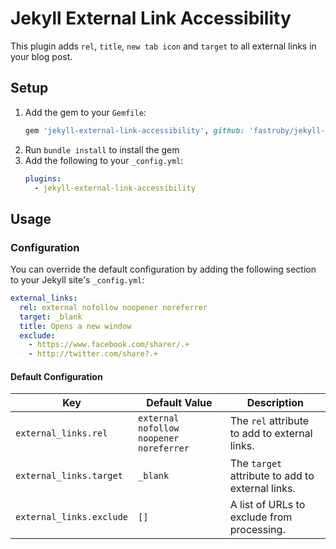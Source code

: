 # Jekyll External Link Accessibility

This plugin adds `rel`, `title`, `new tab icon` and `target` to all external links in your blog post.

## Setup

1. Add the gem to your `Gemfile`:
    ```ruby
    gem 'jekyll-external-link-accessibility', github: 'fastruby/jekyll-external-link-accessibility'
    ```
2. Run `bundle install` to install the gem
3. Add the following to your `_config.yml`:
    ```yaml
    plugins:
      - jekyll-external-link-accessibility
    ```

## Usage

### Configuration

You can override the default configuration by adding the following section to your Jekyll site's `_config.yml`:

```yaml
external_links:
  rel: external nofollow noopener noreferrer
  target: _blank
  title: Opens a new window
  exclude:
    - https://www.facebook.com/sharer/.+
    - http://twitter.com/share?.+
```

#### Default Configuration
| Key | Default Value | Description |
| ---------------------------- | ---------------------------- | -------------------------------------------------- |
| `external_links.rel`     | `external nofollow noopener noreferrer` | The `rel` attribute to add to external links.      |
| `external_links.target`  | `_blank`                     | The `target` attribute to add to external links.   |
| `external_links.exclude` | `[]`                         | A list of URLs to exclude from processing.         |
